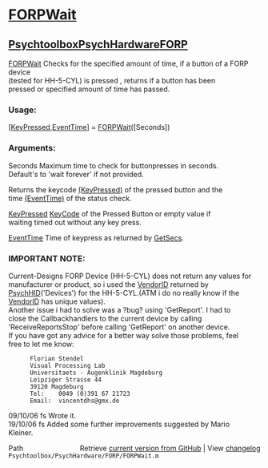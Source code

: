 # [FORPWait](FORPWait)
## [Psychtoolbox](Psychtoolbox)[PsychHardware](PsychHardware)[FORP](FORP)

[FORPWait](FORPWait)     Checks for the specified amount of time, if a button of a FORP device  
             (tested for HH-5-CYL) is pressed , returns if a button has been  
             pressed or specified amount of time has passed.  
  
### Usage:      
  
   [[KeyPressed](KeyPressed),[EventTime](EventTime)] = [FORPWait](FORPWait)([Seconds])    
  
### Arguments:  
  
   Seconds             Maximum time to check for buttonpresses in seconds.  
                       Default's to 'wait forever' if not provided.  
  
  
  
Returns the keycode [(KeyPressed)]((KeyPressed)) of the pressed button and the   
time [(EventTime)]((EventTime)) of the status check.  
  
  
   [KeyPressed](KeyPressed)          [KeyCode](KeyCode) of the Pressed Button or empty value if  
                       waiting timed out without any key press.  
  
  
   [EventTime](EventTime)           Time of keypress as returned by [GetSecs](GetSecs).  
  
  
### IMPORTANT NOTE:  
  
   Current-Designs FORP Device (HH-5-CYL) does not return any values for  
   manufacturer or product, so i used the [VendorID](VendorID) returned by   
   [PsychHID](PsychHID)('Devices') for the HH-5-CYL.(ATM i do no really know if the   
   [VendorID](VendorID) has unique values).  
   Another issue i had to solve was a ?bug? using 'GetReport'. I had to   
   close the Callbackhandlers to the current device by calling   
   'ReceiveReportsStop' before calling 'GetReport' on another device.  
   If you have got any advice for a better way solve those problems, feel   
   free to let me know:  
  
          Florian Stendel   
          Visual Processing Lab  
          Universitaets - Augenklinik Magdeburg  
          Leipziger Strasse 44  
          39120 Magdeburg  
          Tel:    0049 (0)391 67 21723  
          Email:  vincentdhs@gmx.de  
  
  
   09/10/06   fs   Wrote it.  
   19/10/06   fs   Added some further improvements suggested by Mario  
                   Kleiner.  




<div class="code_header" style="text-align:right;">
  <span style="float:left;">Path&nbsp;&nbsp;</span> <span class="counter">Retrieve <a href=
  "https://raw.github.com/Psychtoolbox-3/Psychtoolbox-3/beta/Psychtoolbox/PsychHardware/FORP/FORPWait.m">current version from GitHub</a> | View <a href=
  "https://github.com/Psychtoolbox-3/Psychtoolbox-3/commits/beta/Psychtoolbox/PsychHardware/FORP/FORPWait.m">changelog</a></span>
</div>
<div class="code">
  <code>Psychtoolbox/PsychHardware/FORP/FORPWait.m</code>
</div>

